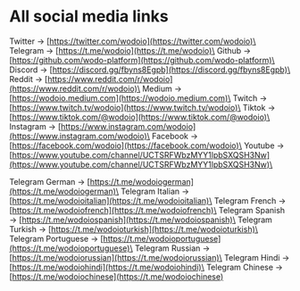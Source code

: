 # All social media links

Twitter -> [https://twitter.com/wodoio](https://twitter.com/wodoio)\
Telegram -> [https://t.me/wodoio](https://t.me/wodoio)\
Github -> [https://github.com/wodo-platform](https://github.com/wodo-platform)\
Discord -> [https://discord.gg/fbyns8Egpb](https://discord.gg/fbyns8Egpb)\
Reddit -> [https://www.reddit.com/r/wodoio](https://www.reddit.com/r/wodoio)\
Medium -> [https://wodoio.medium.com](https://wodoio.medium.com)\
Twitch -> [https://www.twitch.tv/wodoio](https://www.twitch.tv/wodoio)\
Tiktok -> [https://www.tiktok.com/@wodoio](https://www.tiktok.com/@wodoio)\
Instagram -> [https://www.instagram.com/wodoio](https://www.instagram.com/wodoio)\
Facebook -> [https://facebook.com/wodoio](https://facebook.com/wodoio)\
Youtube -> [https://www.youtube.com/channel/UCTSRFWbzMYY1lpbSXQSH3Nw](https://www.youtube.com/channel/UCTSRFWbzMYY1lpbSXQSH3Nw)\


Telegram German -> [https://t.me/wodoiogerman](https://t.me/wodoiogerman)\
Telegram Italian -> [https://t.me/wodoioitalian](https://t.me/wodoioitalian)\
Telegram French -> [https://t.me/wodoiofrench](https://t.me/wodoiofrench)\
Telegram Spanish -> [https://t.me/wodoiospanish](https://t.me/wodoiospanish)\
Telegram Turkish -> [https://t.me/wodoioturkish](https://t.me/wodoioturkish)\
Telegram Portuguese -> [https://t.me/wodoioportuguese](https://t.me/wodoioportuguese)\
Telegram Russian -> [https://t.me/wodoiorussian](https://t.me/wodoiorussian)\
Telegram Hindi -> [https://t.me/wodoiohindi](https://t.me/wodoiohindi)\
Telegram Chinese -> [https://t.me/wodoiochinese](https://t.me/wodoiochinese)
